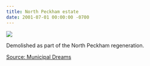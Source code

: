 ```yaml
---
title: North Peckham estate
date: 2001-07-01 00:00:00 -0700
---
```


![](http://crappistmartin.github.io/images/northpeckham2.jpg)

Demolished as part of the North Peckham regeneration.

[Source: Municipal Dreams](https://municipaldreams.wordpress.com/2016/10/11/the-five-estates-peckham-part-one/)
